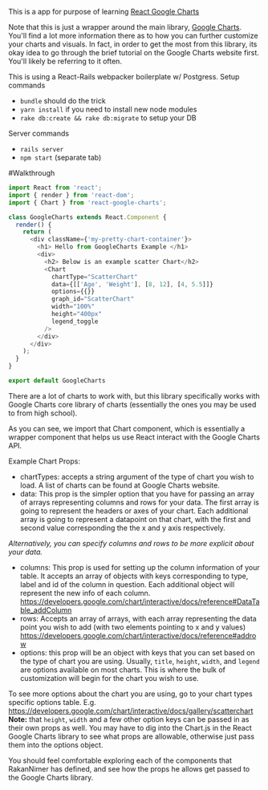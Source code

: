 This is a app for purpose of learning [React Google Charts](https://github.com/RakanNimer/react-google-charts)

Note that this is just a wrapper around the main library, [Google Charts](https://developers.google.com/chart/). You'll find a lot more information there as to how you can further customize your charts and visuals. In fact, in order to get the most from this library, its okay idea to go through the brief tutorial on the Google Charts website first. You'll likely be referring to it often.

This is using a React-Rails webpacker boilerplate w/ Postgress.
Setup commands
- `bundle` should do the trick
- `yarn install` if you need to install new node modules
- `rake db:create && rake db:migrate` to setup your DB

Server commands
- `rails server`
- `npm start` (separate tab)

#Walkthrough

```javascript
import React from 'react';
import { render } from 'react-dom';
import { Chart } from 'react-google-charts';

class GoogleCharts extends React.Component {
  render() {
    return (
      <div className={'my-pretty-chart-container'}>
        <h1> Hello from GoogleCharts Example </h1>
        <div>
          <h2> Below is an example scatter Chart</h2>
          <Chart
            chartType="ScatterChart"
            data={[['Age', 'Weight'], [8, 12], [4, 5.5]]}
            options={{}}
            graph_id="ScatterChart"
            width="100%"
            height="400px"
            legend_toggle
          />
        </div>
      </div>
    );
  }
}

export default GoogleCharts
```

There are a lot of charts to work with, but this library specifically works with Google Charts core library of charts (essentially the ones you may be used to from high school).

As you can see, we import that Chart component, which is essentially a wrapper component that helps us use React interact with the Google Charts API.

Example Chart Props:
- chartTypes: accepts a string argument of the type of chart you wish to load. A list of charts can be found at Google Charts website.
- data: This prop is the simpler option that you have for passing an array of arrays representing columns and rows for your data. The first array is going to represent the headers or axes of your chart. Each additional array is going to represent a datapoint on that chart, with the first and second value corresponding the the x and y axis respectively.

*Alternatively, you can specify columns and rows to be more explicit about your data.*
- columns: This prop is used for setting up the column information of your table. It accepts an array of objects with keys corresponding to type, label and id of the column in question. Each additional object will represent the new info of each column.
https://developers.google.com/chart/interactive/docs/reference#DataTable_addColumn
- rows: Accepts an array of arrays, with each array representing the data point you wish to add (with two elements pointing to x and y values)
https://developers.google.com/chart/interactive/docs/reference#addrow
- options: this prop will be an object with keys that you can set based on the type of chart you are using. Usually, `title`, `height`, `width`, and `legend` are options available on most charts. This is where the bulk of customization will begin for the chart you wish to use.

To see more options about the chart you are using, go to your chart types specific options table.
E.g. https://developers.google.com/chart/interactive/docs/gallery/scatterchart
**Note:** that `height`, `width` and a few other option keys can be passed in as their own props as well. You may have to dig into the Chart.js in the React Google Charts library to see what props are allowable, otherwise just pass them into the options object.


You should feel comfortable exploring each of the components that RakanNimer has defined, and see how the props he allows get passed to the Google Charts library.
